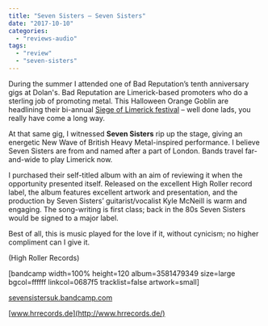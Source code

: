 ```yaml
---
title: "Seven Sisters – Seven Sisters"
date: "2017-10-10"
categories: 
  - "reviews-audio"
tags: 
  - "review"
  - "seven-sisters"
---
```


During the summer I attended one of Bad Reputation’s tenth anniversary gigs at Dolan's. Bad Reputation are Limerick-based promoters who do a sterling job of promoting metal. This Halloween Orange Goblin are headlining their bi-annual [Siege of Limerick festival](http://siegeoflimerick.net/) – well done lads, you really have come a long way.

At that same gig, I witnessed **Seven Sisters** rip up the stage, giving an energetic New Wave of British Heavy Metal-inspired performance. I believe Seven Sisters are from and named after a part of London. Bands travel far-and-wide to play Limerick now.

I purchased their self-titled album with an aim of reviewing it when the opportunity presented itself. Released on the excellent High Roller record label, the album features excellent artwork and presentation, and the production by Seven Sisters’ guitarist/vocalist Kyle McNeill is warm and engaging. The song-writing is first class; back in the 80s Seven Sisters would be signed to a major label.

Best of all, this is music played for the love if it, without cynicism; no higher compliment can I give it.

(High Roller Records)

\[bandcamp width=100% height=120 album=3581479349 size=large bgcol=ffffff linkcol=0687f5 tracklist=false artwork=small\]

[sevensistersuk.bandcamp.com](https://sevensistersuk.bandcamp.com/)

[www.hrrecords.de](http://www.hrrecords.de/)

